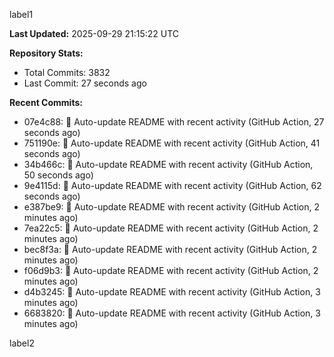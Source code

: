 
label1 
<!-- ACTIVITY_START -->
**Last Updated:** 2025-09-29 21:15:22 UTC

**Repository Stats:**
- Total Commits: 3832
- Last Commit: 27 seconds ago

**Recent Commits:**
- 07e4c88: 🤖 Auto-update README with recent activity (GitHub Action, 27 seconds ago)
- 751190e: 🤖 Auto-update README with recent activity (GitHub Action, 41 seconds ago)
- 34b466c: 🤖 Auto-update README with recent activity (GitHub Action, 50 seconds ago)
- 9e4115d: 🤖 Auto-update README with recent activity (GitHub Action, 62 seconds ago)
- e387be9: 🤖 Auto-update README with recent activity (GitHub Action, 2 minutes ago)
- 7ea22c5: 🤖 Auto-update README with recent activity (GitHub Action, 2 minutes ago)
- bec8f3a: 🤖 Auto-update README with recent activity (GitHub Action, 2 minutes ago)
- f06d9b3: 🤖 Auto-update README with recent activity (GitHub Action, 2 minutes ago)
- d4b3245: 🤖 Auto-update README with recent activity (GitHub Action, 3 minutes ago)
- 6683820: 🤖 Auto-update README with recent activity (GitHub Action, 3 minutes ago)
<!-- ACTIVITY_END -->

label2
